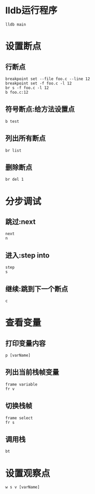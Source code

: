 # lldb运行程序

```shell
lldb main
```
# 设置断点

## 行断点

```shell
breakpoint set --file foo.c --line 12
breakpoint set -f foo.c -l 12
br s -f foo.c -l 12
b foo.c:12
```

## 符号断点:给方法设置点

```shell
b test
```

## 列出所有断点

```shell
br list
```

## 删除断点

```shell
br del 1
```

# 分步调试

## 跳过:next

```shell
next
n
```

## 进入:step into

```shell
step
s
```

## 继续:跳到下一个断点

```shell
c
```

# 查看变量

## 打印变量内容

```shell
p [varName]
```

## 列出当前栈帧变量

```shell
frame variable
fr v
```

## 切换栈帧

```shell
frame select
fr s
```

## 调用栈

```shell
bt
```

# 设置观察点

```shell
w s v [varName]
```